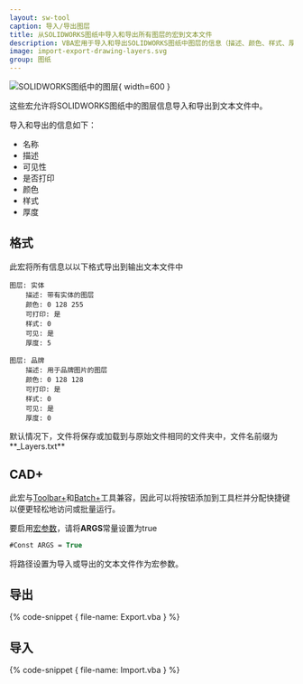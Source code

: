 ```yaml
---
layout: sw-tool
caption: 导入/导出图层
title: 从SOLIDWORKS图纸中导入和导出所有图层的宏到文本文件
description: VBA宏用于导入和导出SOLIDWORKS图纸中图层的信息（描述、颜色、样式、厚度、可见性和打印）
image: import-export-drawing-layers.svg
group: 图纸
---
```

![SOLIDWORKS图纸中的图层](sw-layers.png){ width=600 }

这些宏允许将SOLIDWORKS图纸中的图层信息导入和导出到文本文件中。

导入和导出的信息如下：

* 名称
* 描述
* 可见性
* 是否打印
* 颜色
* 样式
* 厚度

## 格式

此宏将所有信息以以下格式导出到输出文本文件中

~~~
图层: 实体
    描述: 带有实体的图层
    颜色: 0 128 255
    可打印: 是
    样式: 0
    可见: 是
    厚度: 5

图层: 品牌
    描述: 用于品牌图片的图层
    颜色: 0 128 128
    可打印: 是
    样式: 0
    可见: 是
    厚度: 0
~~~

默认情况下，文件将保存或加载到与原始文件相同的文件夹中，文件名前缀为**_Layers.txt**

## CAD+

此宏与[Toolbar+](https://cadplus.xarial.com/toolbar/)和[Batch+](https://cadplus.xarial.com/batch/)工具兼容，因此可以将按钮添加到工具栏并分配快捷键以便更轻松地访问或批量运行。

要启用[宏参数](https://cadplus.xarial.com/toolbar/configuration/arguments/)，请将**ARGS**常量设置为true

~~~ vb
#Const ARGS = True
~~~

将路径设置为导入或导出的文本文件作为宏参数。

## 导出

{% code-snippet { file-name: Export.vba } %}

## 导入

{% code-snippet { file-name: Import.vba } %}